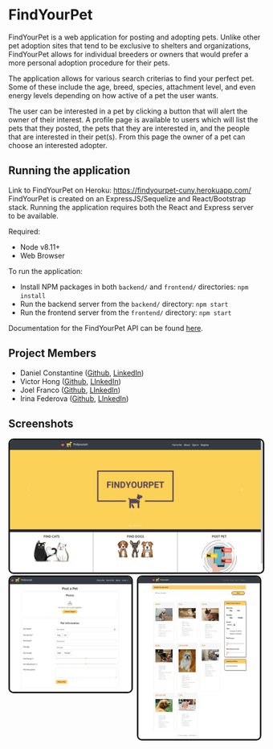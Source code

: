 # FindYourPet

FindYourPet is a web application for posting and adopting pets. Unlike other pet adoption sites that tend to be exclusive to shelters and organizations, FindYourPet allows for individual breeders or owners that would prefer a more personal adoption procedure for their pets. 

The application allows for various search criterias to find your perfect pet. Some of these include the age, breed, species, attachment level, and even energy levels depending on how active of a pet the user wants. 

The user can be interested in a pet by clicking a button that will alert the owner of their interest. A profile page is available to users which will list the pets that they posted, the pets that they are interested in, and the people that are interested in their pet(s). From this page the owner of a pet can choose an interested adopter.

## Running the application
Link to FindYourPet on Heroku: https://findyourpet-cuny.herokuapp.com/
FindYourPet is created on an ExpressJS/Sequelize and React/Bootstrap stack. Running the application requires both the React and Express server to be available.

Required:
- Node v8.11+
- Web Browser

To run the application:
- Install NPM packages in both `backend/` and `frontend/` directories: `npm install`
- Run the backend server from the `backend/` directory: `npm start`
- Run the frontend server from the `frontend/` directory: `npm start`

Documentation for the FindYourPet API can be found [here](https://github.com/vhong000/FindYourPet/wiki/FindYourPet-Backend-API-Documentation).

## Project Members
- Daniel Constantine 
([Github](https://github.com/daniel-constantine), [LinkedIn](https://www.linkedin.com/in/danielconstantine/))
- Victor Hong
([Github](https://github.com/vhong000), [LInkedIn](https://www.linkedin.com/in/vhong000/))
- Joel Franco
([Github](https://github.com/FrancoJ101), [LInkedIn](https://www.linkedin.com/in/joelfranco18/))
- Irina Federova
([Github](https://github.com/irinafedorovacisc), [LInkedIn](https://www.linkedin.com/in/irinafedorovany/))

## Screenshots

<img src="./images/homepage.png" style="border: 3px solid; border-radius: 10px"/> 

<img src="./images/post_pet.png" width="48%" style="float: left; border: 3px solid; border-radius: 10px" />

<img src="./images/browse_pets.png" width="48%" style="float: right; border: 3px solid; border-radius: 10px"/>
